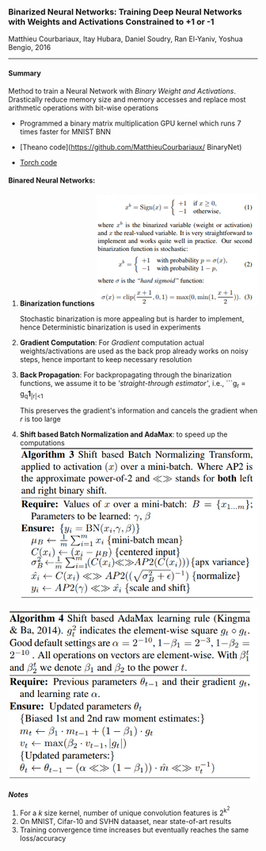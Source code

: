 ### Binarized Neural Networks: Training Deep Neural Networks with Weights and Activations Constrained to +1 or -1
Matthieu Courbariaux, Itay Hubara, Daniel Soudry, Ran El-Yaniv, Yoshua Bengio, 2016

---

#### Summary
Method to train a Neural Network with _Binary Weight and Activations_. Drastically reduce memory size and memory accesses and replace most arithmetic operations with bit-wise operations
- Programmed a binary matrix multiplication GPU kernel which runs 7 times faster for MNIST BNN

- [Theano code](https://github.com/MatthieuCourbariaux/
BinaryNet)
- [Torch code](https://github.com/itayhubara/BinaryNet)



#### Binared Neural Networks:
1. **Binarization functions**
	![ Binarization Functions](https://github.com/varskann/papers/blob/master/images/binarization_fn.png  "Binarization Functions")

	Stochastic binarization is more appealing but is harder to implement, hence Deterministic binarization is used in experiments


2. **Gradient Computation**: For _Gradient_ computation actual weights/activations are used as the back prop already works on noisy steps, hence important to keep  necessary resolution

3. **Back Propagation**: For backpropagating through the binarization functions, we assume it to be _'straight-through estimator'_, i.e., ```g<sub>r</sub> = g<sub>q</sub>**1**<sub>|r|<1</sub>

	This preserves the gradient's information and cancels the gradient when _r_ is too large



4. **Shift based Batch Normalization and AdaMax**: to speed up the computations
![Shift based Batch Normalization](https://github.com/varskann/papers/blob/master/images/ShiftBased_BatchNorm.png "Shift based batch normlization") 

![Shift based AdaMax](https://github.com/varskann/papers/blob/master/images/ShiftBased_AdaMax.png  "Shift based AdaMax")

_**Notes**_
1. For a _k_ size kernel, number of unique convolution features is 2<sup>k<sup>2</sup></sup>
2. On MNIST, Cifar-10 and SVHN dataaset, near state-of-art results
3. Training convergence time increases but eventually reaches the same loss/accuracy